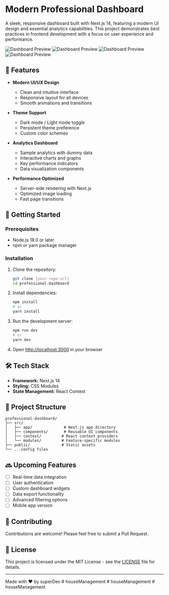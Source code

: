 # Modern Professional Dashboard

A sleek, responsive dashboard built with Next.js 14, featuring a modern UI design and essential analytics capabilities. This project demonstrates best practices in frontend development with a focus on user experience and performance.

![Dashboard Preview](public/preview.png)
![Dashboard Preview](public/preview1.png)
![Dashboard Preview](public/mobile.png)
![Dashboard Preview](public/mobile1.png)

## 🌟 Features

- **Modern UI/UX Design**
  - Clean and intuitive interface
  - Responsive layout for all devices
  - Smooth animations and transitions

- **Theme Support**
  - Dark mode / Light mode toggle
  - Persistent theme preference
  - Custom color schemes

- **Analytics Dashboard**
  - Sample analytics with dummy data
  - Interactive charts and graphs
  - Key performance indicators
  - Data visualization components

- **Performance Optimized**
  - Server-side rendering with Next.js
  - Optimized image loading
  - Fast page transitions

## 🚀 Getting Started

### Prerequisites

- Node.js 18.0 or later
- npm or yarn package manager

### Installation

1. Clone the repository:
   ```bash
   git clone [your-repo-url]
   cd professional-dashboard
   ```

2. Install dependencies:
   ```bash
   npm install
   # or
   yarn install
   ```

3. Run the development server:
   ```bash
   npm run dev
   # or
   yarn dev
   ```

4. Open [http://localhost:3000](http://localhost:3000) in your browser

## 🛠️ Tech Stack

- **Framework:** Next.js 14
- **Styling:** CSS Modules
- **State Management:** React Context

## 📝 Project Structure

```
professional-dashboard/
├── src/
│   ├── app/              # Next.js app directory
│   ├── components/       # Reusable UI components
│   ├── context/         # React context providers
│   └── modules/         # Feature-specific modules
├── public/              # Static assets
└── ...config files
```

## 🔜 Upcoming Features

- [ ] Real-time data integration
- [ ] User authentication
- [ ] Custom dashboard widgets
- [ ] Data export functionality
- [ ] Advanced filtering options
- [ ] Mobile app version

## 🤝 Contributing

Contributions are welcome! Please feel free to submit a Pull Request.

## 📄 License

This project is licensed under the MIT License - see the [LICENSE](LICENSE) file for details.


---

Made with ❤️ by superDev
#   h o u s e M a n a g e m e n t  
 #   h o u s e M a n a g e m e n t  
 #   h o u s e M a n a g e m e n t  
 